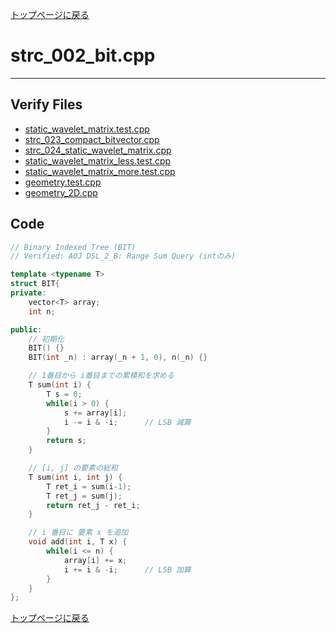 [トップページに戻る](../index.html)

# strc\_002\_bit.cpp
---

## Verify Files
* [static\_wavelet\_matrix.test.cpp](../verified/static_wavelet_matrix.test.cpp)
* [strc\_023\_compact\_bitvector.cpp](../verified/strc_023_compact_bitvector.cpp)
* [strc\_024\_static\_wavelet\_matrix.cpp](../verified/strc_024_static_wavelet_matrix.cpp)
* [static\_wavelet\_matrix\_less.test.cpp](../verified/static_wavelet_matrix_less.test.cpp)
* [static\_wavelet\_matrix\_more.test.cpp](../verified/static_wavelet_matrix_more.test.cpp)
* [geometry.test.cpp](../verified/geometry.test.cpp)
* [geometry\_2D.cpp](../verified/geometry_2D.cpp)

## Code

```cpp
// Binary Indexed Tree (BIT)
// Verified: AOJ DSL_2_B: Range Sum Query (intのみ)

template <typename T>
struct BIT{
private:
    vector<T> array;
    int n;

public:
    // 初期化
    BIT() {}
    BIT(int _n) : array(_n + 1, 0), n(_n) {}

    // 1番目から i番目までの累積和を求める
    T sum(int i) {
        T s = 0;
        while(i > 0) {
            s += array[i];
            i -= i & -i;      // LSB 減算
        }
        return s;
    }

    // [i, j] の要素の総和
    T sum(int i, int j) {
        T ret_i = sum(i-1);
        T ret_j = sum(j);
        return ret_j - ret_i;
    }

    // i 番目に 要素 x を追加
    void add(int i, T x) {
        while(i <= n) {
            array[i] += x;
            i += i & -i;      // LSB 加算
        }
    }
};
```

[トップページに戻る](../index.html)
